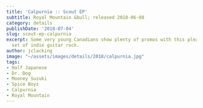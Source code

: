 ```yaml
---
title: 'Calpurnia :: Scout EP'
subtitle: Royal Mountain &bull; released 2018-06-08
category: details
publishDate: '2018-07-04'
slug: scout-ep-calpurnia
excerpt: Some very young Canadians show plenty of promos with this pleasantly bratty
  set of indie guitar rock.
author: jclacking
image: "~/assets/images/details/2018/calpurnia.jpg"
tags:
- Half Japanese
- Dr. Dog
- Mooney Suzuki
- Spice Boys
- Calpurnia
- Royal Mountain
---
```


